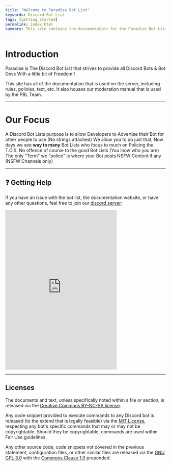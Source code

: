 ```yaml
---
title: "Welcome to Paradise Bot List"
keywords: Discord Bot List
tags: [getting_started]
permalink: index.html
summary: This site contains the documentation for the Paradise Bot List Discord Server.
---
```


# Introduction
Paradise is The Discord Bot List that strives to provide all Discord Bots & Bot Devs With a little bit of Freedom!!

This site has all of the documentation that is used on the server, including rules, policies, text, etc.  It also houses our moderation manual that is used by the PBL Team.

---

# Our Focus
A Discord Bot Lists purpose is to allow Developers to Advertise their Bot for other people to use (No strings attached)
We allow you to do just that, Now days we see <strong>way to many</strong> Bot Lists who focus to much on Policing the T.O.S. No offence of course to the good Bot Lists (You lnow who you are)
The only "Term" we "police" is where your Bot posts NSFW Content if any (NSFW Channels only)

---

## ❓ Getting Help

If you have an issue with the bot list, the documentation website, or have any other questions, feel free to join our [discord server](https://discord.gg/ZAgkp2Q):

<iframe src="https://discordapp.com/widget?id=748977820457238530&theme=dark" width="350" height="500" allowtransparency="true" frameborder="0" sandbox="allow-popups allow-popups-to-escape-sandbox allow-same-origin allow-scripts"></iframe>

---

## Licenses

The documents and text, unless specifically noted within a file or section, is released via the [Creative Commons BY-NC-SA license](https://creativecommons.org/licenses/by-nc-sa/4.0/).

Any code snippet provided to execute commands to any Discord bot is released (to the extend that is legally feasible) via the [MIT License](https://choosealicense.com/licenses/mit/), respecting any bot's specific commands that may or may not be copyrightable.  Should they be copyrightable, commands are used within Fair Use guidelines.

Any other source code, code snippets not covered in the previous statement, configuration files, or other similar files are released via the [GNU GPL 3.0](https://choosealicense.com/licenses/gpl-3.0/) with the [Commons Clause 1.0](https://commonsclause.com/) prepended.
